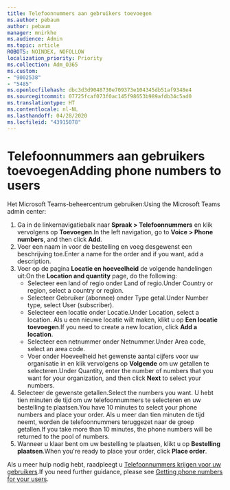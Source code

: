 ```yaml
---
title: Telefoonnummers aan gebruikers toevoegen
ms.author: pebaum
author: pebaum
manager: mnirkhe
ms.audience: Admin
ms.topic: article
ROBOTS: NOINDEX, NOFOLLOW
localization_priority: Priority
ms.collection: Adm_O365
ms.custom:
- "9002538"
- "5485"
ms.openlocfilehash: dbc3d3d9048730e709373e104345db51af9348e4
ms.sourcegitcommit: 07725fcaf073f0ac145f98653b989afdb34c5ad0
ms.translationtype: HT
ms.contentlocale: nl-NL
ms.lasthandoff: 04/28/2020
ms.locfileid: "43915078"
---
```

# <a name="adding-phone-numbers-to-users"></a><span data-ttu-id="35d8a-102">Telefoonnummers aan gebruikers toevoegen</span><span class="sxs-lookup"><span data-stu-id="35d8a-102">Adding phone numbers to users</span></span>

<span data-ttu-id="35d8a-103">Het Microsoft Teams-beheercentrum gebruiken:</span><span class="sxs-lookup"><span data-stu-id="35d8a-103">Using the Microsoft Teams admin center:</span></span>

1. <span data-ttu-id="35d8a-104">Ga in de linkernavigatiebalk naar **Spraak > Telefoonnummers** en klik vervolgens op **Toevoegen**.</span><span class="sxs-lookup"><span data-stu-id="35d8a-104">In the left navigation, go to **Voice > Phone numbers**, and then click **Add**.</span></span>
2. <span data-ttu-id="35d8a-105">Voer een naam in voor de bestelling en voeg desgewenst een beschrijving toe.</span><span class="sxs-lookup"><span data-stu-id="35d8a-105">Enter a name for the order and if you want, add a description.</span></span>
3. <span data-ttu-id="35d8a-106">Voer op de pagina **Locatie en hoeveelheid** de volgende handelingen uit:</span><span class="sxs-lookup"><span data-stu-id="35d8a-106">On the **Location and quantity** page, do the following:</span></span>
    - <span data-ttu-id="35d8a-107">Selecteer een land of regio onder Land of regio.</span><span class="sxs-lookup"><span data-stu-id="35d8a-107">Under Country or region, select a country or region.</span></span>
    - <span data-ttu-id="35d8a-108">Selecteer Gebruiker (abonnee) onder Type getal.</span><span class="sxs-lookup"><span data-stu-id="35d8a-108">Under Number type, select User (subscriber).</span></span>
    - <span data-ttu-id="35d8a-109">Selecteer een locatie onder Locatie.</span><span class="sxs-lookup"><span data-stu-id="35d8a-109">Under Location, select a location.</span></span> <span data-ttu-id="35d8a-110">Als u een nieuwe locatie wilt maken, klikt u op **Een locatie toevoegen**.</span><span class="sxs-lookup"><span data-stu-id="35d8a-110">If you need to create a new location, click **Add a location**.</span></span>
    - <span data-ttu-id="35d8a-111">Selecteer een netnummer onder Netnummer.</span><span class="sxs-lookup"><span data-stu-id="35d8a-111">Under Area code, select an area code.</span></span>
    - <span data-ttu-id="35d8a-112">Voer onder Hoeveelheid het gewenste aantal cijfers voor uw organisatie in en klik vervolgens op **Volgende** om uw getallen te selecteren.</span><span class="sxs-lookup"><span data-stu-id="35d8a-112">Under Quantity, enter the number of numbers that you want for your organization, and then click **Next** to select your numbers.</span></span>
4. <span data-ttu-id="35d8a-113">Selecteer de gewenste getallen.</span><span class="sxs-lookup"><span data-stu-id="35d8a-113">Select the numbers you want.</span></span> <span data-ttu-id="35d8a-114">U hebt tien minuten de tijd om uw telefoonnummers te selecteren en uw bestelling te plaatsen.</span><span class="sxs-lookup"><span data-stu-id="35d8a-114">You have 10 minutes to select your phone numbers and place your order.</span></span> <span data-ttu-id="35d8a-115">Als u meer dan tien minuten de tijd neemt, worden de telefoonnummers teruggezet naar de groep getallen.</span><span class="sxs-lookup"><span data-stu-id="35d8a-115">If you take more than 10 minutes, the phone numbers will be returned to the pool of numbers.</span></span>
5. <span data-ttu-id="35d8a-116">Wanneer u klaar bent om uw bestelling te plaatsen, klikt u op **Bestelling plaatsen**.</span><span class="sxs-lookup"><span data-stu-id="35d8a-116">When you're ready to place your order, click **Place order**.</span></span>

<span data-ttu-id="35d8a-117">Als u meer hulp nodig hebt, raadpleegt u [Telefoonnummers krijgen voor uw gebruikers](https://docs.microsoft.com/microsoftteams/getting-phone-numbers-for-your-users).</span><span class="sxs-lookup"><span data-stu-id="35d8a-117">If you need further guidance, please see [Getting phone numbers for your users](https://docs.microsoft.com/microsoftteams/getting-phone-numbers-for-your-users).</span></span>
